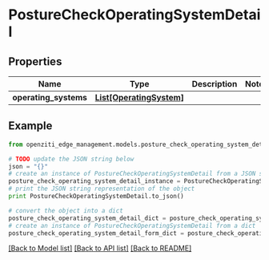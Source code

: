 # PostureCheckOperatingSystemDetail


## Properties
Name | Type | Description | Notes
------------ | ------------- | ------------- | -------------
**operating_systems** | [**List[OperatingSystem]**](OperatingSystem.md) |  | 

## Example

```python
from openziti_edge_management.models.posture_check_operating_system_detail import PostureCheckOperatingSystemDetail

# TODO update the JSON string below
json = "{}"
# create an instance of PostureCheckOperatingSystemDetail from a JSON string
posture_check_operating_system_detail_instance = PostureCheckOperatingSystemDetail.from_json(json)
# print the JSON string representation of the object
print PostureCheckOperatingSystemDetail.to_json()

# convert the object into a dict
posture_check_operating_system_detail_dict = posture_check_operating_system_detail_instance.to_dict()
# create an instance of PostureCheckOperatingSystemDetail from a dict
posture_check_operating_system_detail_form_dict = posture_check_operating_system_detail.from_dict(posture_check_operating_system_detail_dict)
```
[[Back to Model list]](../README.md#documentation-for-models) [[Back to API list]](../README.md#documentation-for-api-endpoints) [[Back to README]](../README.md)



